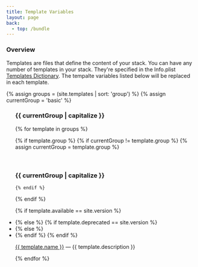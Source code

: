 ```yaml
---
title: Template Variables
layout: page
back:
  - top: /bundle
---
```



### Overview
Templates are files that define the content of your stack. You can have any number of templates in your stack. They're specified in the Info.plist [Templates Dictionary](templates-dictionary).  The tempalte variables listed below will be replaced in each template.



{% assign groups = (site.templates | sort: 'group') %}
{% assign currentGroup = 'basic' %}


<ul>
<h3>{{ currentGroup | capitalize }}</h3>
{% for template in groups %}

  {% if template.group %}
    {% if currentGroup != template.group %}
      {% assign currentGroup = template.group %}
<br>      
<br>      
<h3>{{ currentGroup | capitalize }}</h3>

    {% endif %}
  {% endif %}



{% if template.available == site.version %}
    <li class='new'>
{% else %}
    {% if template.deprecated == site.version %}
        <li class='new deprecation'>
    {% else %}
        <li>
    {% endif %}
{% endif %}

<a href='{{ site.baseurl }}{{ template.url }}'>{{ template.name }}</a> &mdash; {{ template.description }}</li>

{% endfor %}
</ul>